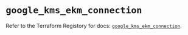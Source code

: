 # `google_kms_ekm_connection`

Refer to the Terraform Registory for docs: [`google_kms_ekm_connection`](https://registry.terraform.io/providers/hashicorp/google/5.29.0/docs/resources/kms_ekm_connection).
